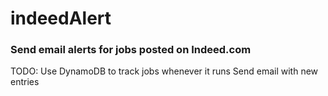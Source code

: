 # indeedAlert
### Send email alerts for jobs posted on Indeed.com

TODO:
  Use DynamoDB to track jobs whenever it runs
  Send email with new entries
